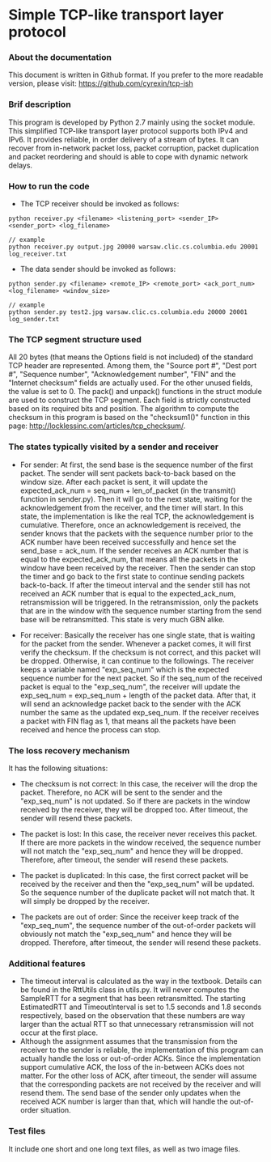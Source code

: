 # Simple TCP-like transport layer protocol

### About the documentation
This document is written in Github format. If you prefer to the more readable version, please visit: https://github.com/cyrexin/tcp-ish

### Brif description
This program is developed by Python 2.7 mainly using the socket module. This simplified TCP-like transport layer protocol supports both IPv4 and IPv6. It provides reliable, in order delivery of a stream of bytes. It can recover from in-network packet loss, packet corruption, packet duplication and packet reordering and should is able to cope with dynamic network delays.


### How to run the code
- The TCP receiver should be invoked as follows:
```
python receiver.py <filename> <listening_port> <sender_IP> <sender_port> <log_filename>

// example
python receiver.py output.jpg 20000 warsaw.clic.cs.columbia.edu 20001 log_receiver.txt
```

- The data sender should be invoked as follows:
```
python sender.py <filename> <remote_IP> <remote_port> <ack_port_num> <log_filename> <window_size>

// example
python sender.py test2.jpg warsaw.clic.cs.columbia.edu 20000 20001 log_sender.txt
```


### The TCP segment structure used
All 20 bytes (that means the Options field is not included) of the standard TCP header are represented. Among them, the "Source port #", "Dest port #", "Sequence number", "Acknowledgement number", "FIN" and the "Internet checksum" fields are actually used. For the other unused fields, the value is set to 0. The pack() and unpack() functions in the struct module are used to construct the TCP segment. Each field is strictly constructed based on its required bits and position. The algorithm to compute the checksum in this program is based on the "checksum1()" function in this page: http://locklessinc.com/articles/tcp_checksum/.

  
### The states typically visited by a sender and receiver
- For sender:
At first, the send base is the sequence number of the first packet. The sender will sent packets back-to-back based on the window size. After each packet is sent, it will update the expected_ack_num = seq_num + len_of_packet (in the transmit() function in sender.py). Then it will go to the next state, waiting for the acknowledgement from the receiver, and the timer will start. In this state, the implementation is like the real TCP, the acknowledgement is cumulative. Therefore, once an acknowledgement is received, the sender knows that the packets with the sequence number prior to the ACK number have been received successfully and hence set the send_base = ack_num. If the sender receives an ACK number that is equal to the expected_ack_num, that means all the packets in the window have been received by the receiver. Then the sender can stop the timer and go back to the first state to continue sending packets back-to-back. If after the timeout interval and the sender still has not received an ACK number that is equal to the expected_ack_num, retransmission will be triggered. In the retransmission, only the packets that are in the window with the sequence number starting from the send base will be retransmitted. This state is very much GBN alike.

- For receiver:
Basically the receiver has one single state, that is waiting for the packet from the sender. Whenever a packet comes, it will first verify the checksum. If the checksum is not correct, and this packet will be dropped. Otherwise, it can continue to the followings. The receiver keeps a variable named "exp_seq_num" which is the expected sequence number for the next packet. So if the seq_num of the received packet is equal to the "exp_seq_num", the receiver will update the exp_seq_num = exp_seq_num + length of the packet data. After that, it will send an acknowledge packet back to the sender with the ACK number the same as the updated exp_seq_num. If the receiver receives a packet with FIN flag as 1, that means all the packets have been received and hence the process can stop.


### The loss recovery mechanism
It has the following situations:
- The checksum is not correct: In this case, the receiver will the drop the packet. Therefore, no ACK will be sent to the sender and the "exp_seq_num" is not updated. So if there are packets in the window received by the receiver, they will be dropped too. After timeout, the sender will resend these packets.
 
- The packet is lost: In this case, the receiver never receives this packet. If there are more packets in the window received, the sequence number will not match the "exp_seq_num" and hence they will be dropped. Therefore, after timeout, the sender will resend these packets.

- The packet is duplicated: In this case, the first correct packet will be received by the receiver and then the "exp_seq_num" will be updated. So the sequence number of the duplicate packet will not match that. It will simply be dropped by the receiver.
 
- The packets are out of order: Since the receiver keep track of the "exp_seq_num", the sequence number of the out-of-order packets will obviously not match the "exp_seq_num" and hence they will be dropped. Therefore, after timeout, the sender will resend these packets.


### Additional features
- The timeout interval is calculated as the way in the textbook. Details can be found in the RttUtils class in utils.py. It will never computes the SampleRTT for a segment that has been retransmitted. The starting EstimatedRTT and TimeoutInterval is set to 1.5 seconds and 1.8 seconds respectively, based on the observation that these numbers are way larger than the actual RTT so that unnecessary retransmission will not occur at the first place.
- Although the assignment assumes that the transmission from the receiver to the sender is reliable, the implementation of this program can actually handle the loss or out-of-order ACKs. Since the implementation support cumulative ACK, the loss of the in-between ACKs does not matter. For the other loss of ACK, after timeout, the sender will assume that the corresponding packets are not received by the receiver and will resend them. The send base of the sender only updates when the received ACK number is larger than that, which will handle the out-of-order situation. 


### Test files
It include one short and one long text files, as well as two image files.